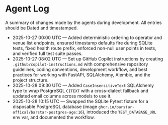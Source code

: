 # Agent Log

A summary of changes made by the agents during development. All entries should be Dated and timestamped.

- 2025-10-27 00:00 UTC — Added deterministic ordering to operator and venue list endpoints, ensured timestamp defaults fire during SQLite tests, fixed health route prefix, enforced non-null user points in tests, and verified full test suite passes.
- 2025-10-27 08:02 UTC — Set up GitHub Copilot instructions by creating `.github/copilot-instructions.md` with comprehensive repository guidelines, coding conventions, development workflow, and best practices for working with FastAPI, SQLAlchemy, Alembic, and the project structure.
- 2025-10-28 09:30 UTC — Added `CaseInsensitiveText` SQLAlchemy type to wrap PostgreSQL `CITEXT` with a cross-dialect fallback and updated email columns across models to use it.
- 2025-10-28 10:15 UTC — Swapped the SQLite Pytest fixture for a disposable PostgreSQL database (image `ghcr.io/barstar-offical/barstar-postgres-age:16`), introduced the `TEST_DATABASE_URL` env var, and documented the workflow.
